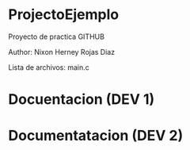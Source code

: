 # ProjectoEjemplo
Proyecto de practica GITHUB

Author: Nixon Herney Rojas Diaz

Lista de archivos:
main.c

# Docuentacion (DEV 1)
# Documentatacion (DEV 2)